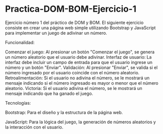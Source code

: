 # Practica-DOM-BOM-Ejercicio-1

Ejercicio número 1 del práctico de DOM y BOM. El siguiente ejercicio consiste en crear una página web simple utilizando Bootstrap y JavaScript para implementar un juego de adivinar un número.

Funcionalidad:

Comenzar el juego: Al presionar un botón "Comenzar el juego", se genera un número aleatorio que el usuario debe adivinar.
Interfaz de usuario: La interfaz debe incluir un campo de entrada para que el usuario ingrese un número y un botón "Enviar".
Validación: Al presionar "Enviar", se valida si el número ingresado por el usuario coincide con el número aleatorio.
Retroalimentación: Si el usuario no adivina el número, se le mostrará un mensaje indicando si el número ingresado es mayor o menor que el número aleatorio.
Victoria: Si el usuario adivina el número, se le mostrará un mensaje indicando que ha ganado el juego.

Tecnologías:

Bootstrap: Para el diseño y la estructura de la página web.

JavaScript: Para la lógica del juego, la generación de números aleatorios y la interacción con el usuario.
